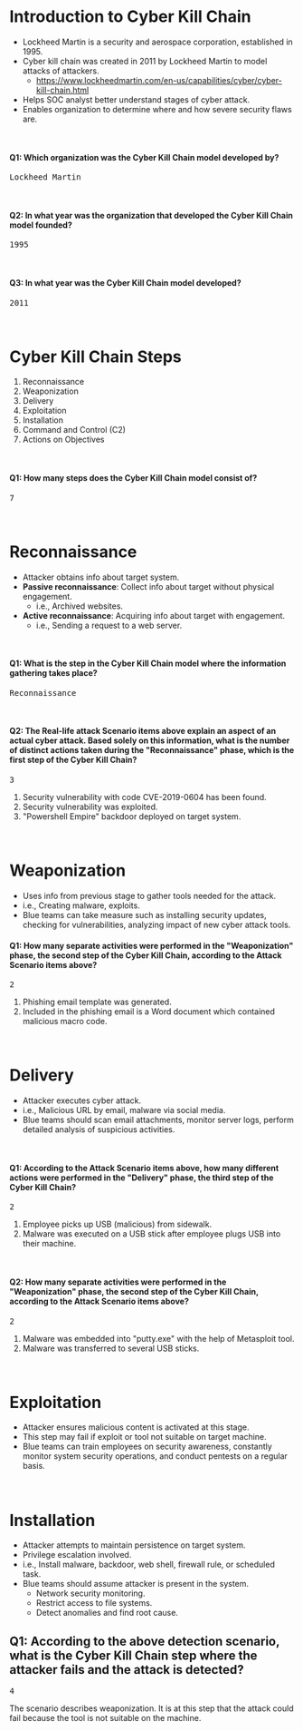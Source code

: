 # Introduction to Cyber Kill Chain
- Lockheed Martin is a security and aerospace corporation, established in 1995.
- Cyber kill chain was created in 2011 by Lockheed Martin to model attacks of attackers.
  - https://www.lockheedmartin.com/en-us/capabilities/cyber/cyber-kill-chain.html
- Helps SOC analyst better understand stages of cyber attack.
- Enables organization to determine where and how severe security flaws are.

<br>

#### Q1: Which organization was the Cyber Kill Chain model developed by?
<pre>Lockheed Martin</pre>
<br>

#### Q2: In what year was the organization that developed the Cyber Kill Chain model founded?
<pre>1995</pre>
<br>

#### Q3: In what year was the Cyber Kill Chain model developed?
<pre>2011</pre>
<br>

# Cyber Kill Chain Steps
1. Reconnaissance
2. Weaponization
3. Delivery
4. Exploitation
5. Installation
6. Command and Control (C2)
7. Actions on Objectives

<br>

#### Q1: How many steps does the Cyber Kill Chain model consist of?
<pre>7</pre>
<br>

# Reconnaissance
- Attacker obtains info about target system.
- **Passive reconnaissance**: Collect info about target without physical engagement.
  - i.e., Archived websites. 
- **Active reconnaissance**: Acquiring info about target with engagement.
  - i.e., Sending a request to a web server.

<br>

#### Q1: What is the step in the Cyber Kill Chain model where the information gathering takes place?
<pre>Reconnaissance</pre>
<br>

#### Q2: The Real-life attack Scenario items above explain an aspect of an actual cyber attack. Based solely on this information, what is the number of distinct actions taken during the "Reconnaissance" phase, which is the first step of the Cyber Kill Chain?
<pre>3</pre>
1. Security vulnerability with code CVE-2019-0604 has been found.
2. Security vulnerability was exploited.
3. "Powershell Empire" backdoor deployed on target system.

<br>

# Weaponization
- Uses info from previous stage to gather tools needed for the attack.
- i.e., Creating malware, exploits.
- Blue teams can take measure such as installing security updates, checking for vulnerabilities, analyzing impact of new cyber attack tools.

#### Q1: How many separate activities were performed in the "Weaponization" phase, the second step of the Cyber Kill Chain, according to the Attack Scenario items above? 
<pre>2</pre>
1. Phishing email template was generated.
2. Included in the phishing email is a Word document which contained malicious macro code.

<br>

# Delivery
- Attacker executes cyber attack.
- i.e., Malicious URL by email, malware via social media.
- Blue teams should scan email attachments, monitor server logs, perform detailed analysis of suspicious activities.

<br>

#### Q1: According to the Attack Scenario items above, how many different actions were performed in the "Delivery" phase, the third step of the Cyber Kill Chain?
<pre>2</pre>
1. Employee picks up USB (malicious) from sidewalk.
2. Malware was executed on a USB stick after employee plugs USB into their machine.

<br>

#### Q2: How many separate activities were performed in the "Weaponization" phase, the second step of the Cyber Kill Chain, according to the Attack Scenario items above?
<pre>2</pre>
1. Malware was embedded into "putty.exe" with the help of Metasploit tool.
2. Malware was transferred to several USB sticks.

<br>

# Exploitation
- Attacker ensures malicious content is activated at this stage.
- This step may fail if exploit or tool not suitable on target machine.
- Blue teams can train employees on security awareness, constantly monitor system security operations, and conduct pentests on a regular basis.

<br>

# Installation
- Attacker attempts to maintain persistence on target system.
- Privilege escalation involved.
- i.e., Install malware, backdoor, web shell, firewall rule, or scheduled task.
- Blue teams should assume attacker is present in the system.
  - Network security monitoring.
  - Restrict access to file systems.
  - Detect anomalies and find root cause.

## Q1: According to the above detection scenario, what is the Cyber Kill Chain step where the attacker fails and the attack is detected? 
<pre>4</pre>
The scenario describes weaponization. It is at this step that the attack could fail because the tool is not suitable on the machine.
<br>
